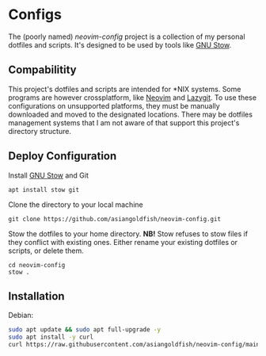 # Configs

The (poorly named) <i>neovim-config</i> project is a collection of my personal
dotfiles and scripts. It's designed to be used by tools like
[GNU Stow](https://www.gnu.org/software/stow/).

## Compabilitity
This project's dotfiles and scripts are intended for \*NIX systems. Some
programs are however crossplatform, like [Neovim](.config/nvim) and
[Lazygit](.config/lazygit). To use these configurations on unsupported
platforms, they must be manually downloaded and moved to the designated
locations. There may be dotfiles management systems that I am not aware
of that support this project's directory structure.

## Deploy Configuration
Install [GNU Stow](https://www.gnu.org/software/stow/) and Git
```
apt install stow git
```

Clone the directory to your local machine
```
git clone https://github.com/asiangoldfish/neovim-config.git
```

Stow the dotfiles to your home directory.
<b>NB!</b> Stow refuses to stow files if they conflict with existing ones.
Either rename your existing dotfiles or scripts, or delete them.
```
cd neovim-config
stow .
```

## Installation
Debian:
```sh
sudo apt update && sudo apt full-upgrade -y
sudo apt install -y curl
curl https://raw.githubusercontent.com/asiangoldfish/neovim-config/main/install_scripts/debian.sh | bash
```
